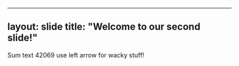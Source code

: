 
---
layout: slide
title: "Welcome to our second slide!"
---
Sum text
42069
use left arrow for wacky stuff!
